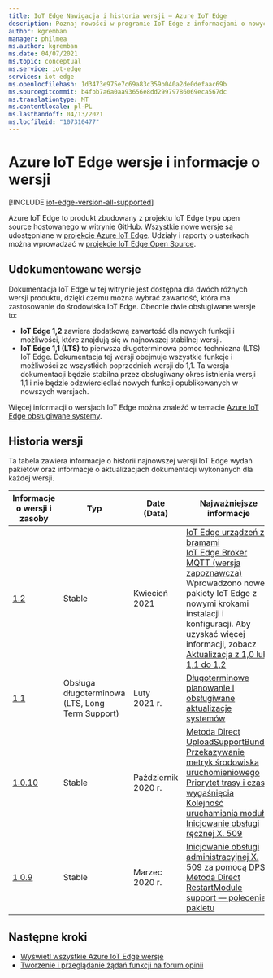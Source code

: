 ```yaml
---
title: IoT Edge Nawigacja i historia wersji — Azure IoT Edge
description: Poznaj nowości w programie IoT Edge z informacjami o nowych funkcjach i możliwościach w najnowszych wersjach.
author: kgremban
manager: philmea
ms.author: kgremban
ms.date: 04/07/2021
ms.topic: conceptual
ms.service: iot-edge
services: iot-edge
ms.openlocfilehash: 1d3473e975e7c69a83c359b040a2de0defaac69b
ms.sourcegitcommit: b4fbb7a6a0aa93656e8dd29979786069eca567dc
ms.translationtype: MT
ms.contentlocale: pl-PL
ms.lasthandoff: 04/13/2021
ms.locfileid: "107310477"
---
```

# <a name="azure-iot-edge-versions-and-release-notes"></a>Azure IoT Edge wersje i informacje o wersji

[!INCLUDE [iot-edge-version-all-supported](../../includes/iot-edge-version-all-supported.md)]

Azure IoT Edge to produkt zbudowany z projektu IoT Edge typu open source hostowanego w witrynie GitHub. Wszystkie nowe wersje są udostępniane w [projekcie Azure IoT Edge](https://github.com/Azure/azure-iotedge). Udziały i raporty o usterkach można wprowadzać w [projekcie IoT Edge Open Source](https://github.com/Azure/iotedge).

## <a name="documented-versions"></a>Udokumentowane wersje

Dokumentacja IoT Edge w tej witrynie jest dostępna dla dwóch różnych wersji produktu, dzięki czemu można wybrać zawartość, która ma zastosowanie do środowiska IoT Edge. Obecnie dwie obsługiwane wersje to:

* **IoT Edge 1,2** zawiera dodatkową zawartość dla nowych funkcji i możliwości, które znajdują się w najnowszej stabilnej wersji.
* **IoT Edge 1,1 (LTS)** to pierwsza długoterminowa pomoc techniczna (LTS) IoT Edge. Dokumentacja tej wersji obejmuje wszystkie funkcje i możliwości ze wszystkich poprzednich wersji do 1,1. Ta wersja dokumentacji będzie stabilna przez obsługiwany okres istnienia wersji 1,1 i nie będzie odzwierciedlać nowych funkcji opublikowanych w nowszych wersjach.

Więcej informacji o wersjach IoT Edge można znaleźć w temacie [Azure IoT Edge obsługiwane systemy](support.md).

## <a name="version-history"></a>Historia wersji

Ta tabela zawiera informacje o historii najnowszej wersji IoT Edge wydań pakietów oraz informacje o aktualizacjach dokumentacji wykonanych dla każdej wersji.

| Informacje o wersji i zasoby | Typ | Date (Data) | Najważniejsze informacje |
| ------------------------ | ---- | ---- | ---------- |
| [1.2](https://github.com/Azure/azure-iotedge/releases/tag/1.2.0) | Stable | Kwiecień 2021 | [IoT Edge urządzeń za bramami](how-to-connect-downstream-iot-edge-device.md?view=iotedge-2020-11&preserve-view=true)<br>[IoT Edge Broker MQTT (wersja zapoznawcza)](how-to-publish-subscribe.md?view=iotedge-2020-11&preserve-view=true)<br>Wprowadzono nowe pakiety IoT Edge z nowymi krokami instalacji i konfiguracji. Aby uzyskać więcej informacji, zobacz [Aktualizacja z 1,0 lub 1,1 do 1,2](how-to-update-iot-edge.md#special-case-update-from-10-or-11-to-12)
| [1.1](https://github.com/Azure/azure-iotedge/releases/tag/1.1.0) | Obsługa długoterminowa (LTS, Long Term Support) | Luty 2021 r. | [Długoterminowe planowanie i obsługiwane aktualizacje systemów](support.md) |
| [1.0.10](https://github.com/Azure/azure-iotedge/releases/tag/1.0.10) | Stable | Październik 2020 r. | [Metoda Direct UploadSupportBundle](how-to-retrieve-iot-edge-logs.md#upload-support-bundle-diagnostics)<br>[Przekazywanie metryk środowiska uruchomieniowego](how-to-access-built-in-metrics.md)<br>[Priorytet trasy i czas wygaśnięcia](module-composition.md#priority-and-time-to-live)<br>[Kolejność uruchamiania modułu](module-composition.md#configure-modules)<br>[Inicjowanie obsługi ręcznej X. 509](how-to-register-device.md) |
| [1.0.9](https://github.com/Azure/azure-iotedge/releases/tag/1.0.9) | Stable | Marzec 2020 r. | [Inicjowanie obsługi administracyjnej X. 509 za pomocą DPS](how-to-auto-provision-x509-certs.md)<br>[Metoda Direct RestartModule](how-to-edgeagent-direct-method.md#restart-module)<br>[support — polecenie pakietu](troubleshoot.md#gather-debug-information-with-support-bundle-command) |

## <a name="next-steps"></a>Następne kroki

* [Wyświetl wszystkie Azure IoT Edge wersje](https://github.com/Azure/azure-iotedge/releases)
* [Tworzenie i przeglądanie żądań funkcji na forum opinii](https://feedback.azure.com/forums/907045-azure-iot-edge)